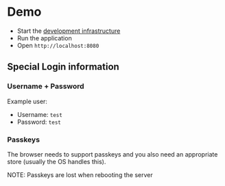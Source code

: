 # Demo

* Start the [development infrastructure](../dev_infra/)
* Run the application
* Open ``http://localhost:8080``

## Special Login information

### Username + Password

Example user:
* Username: ``test``
* Password: ``test``

### Passkeys

The browser needs to support passkeys and you also need an appropriate store (usually the OS handles this).

NOTE: Passkeys are lost when rebooting the server
